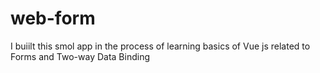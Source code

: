 # web-form

I buiilt this smol app in the process of learning basics of Vue js related to Forms and Two-way Data Binding
